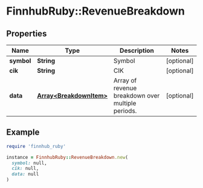 # FinnhubRuby::RevenueBreakdown

## Properties

| Name | Type | Description | Notes |
| ---- | ---- | ----------- | ----- |
| **symbol** | **String** | Symbol | [optional] |
| **cik** | **String** | CIK | [optional] |
| **data** | [**Array&lt;BreakdownItem&gt;**](BreakdownItem.md) | Array of revenue breakdown over multiple periods. | [optional] |

## Example

```ruby
require 'finnhub_ruby'

instance = FinnhubRuby::RevenueBreakdown.new(
  symbol: null,
  cik: null,
  data: null
)
```

